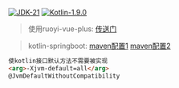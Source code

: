 [![JDK-21](https://img.shields.io/badge/JDK-21-green.svg)]()
[![Kotlin-1.9.0](https://img.shields.io/badge/Kotlin-1.9.0-green.svg)]()

> 使用ruoyi-vue-plus: [传送门](https://plus-doc.dromara.org/#/common/demo_system)

> kotlin-springboot: 
> [maven配置1](https://www.uoften.com/article/212843.html)
> [maven配置2](https://blog.csdn.net/weixin_33756418/article/details/90304544)

~~~ html
使kotlin接口默认方法不需要被实现
<arg>-Xjvm-default=all</arg>
@JvmDefaultWithoutCompatibility
~~~
